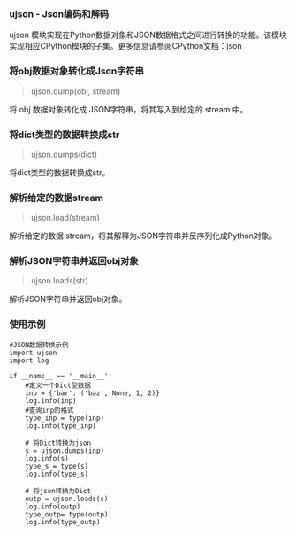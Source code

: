 ### ujson - Json编码和解码
ujson 模块实现在Python数据对象和JSON数据格式之间进行转换的功能。该模块实现相应CPython模块的子集。更多信息请参阅CPython文档：json

### 将obj数据对象转化成Json字符串
>ujson.dump(obj, stream)

将 obj 数据对象转化成 JSON字符串，将其写入到给定的 stream 中。
### 将dict类型的数据转换成str
>ujson.dumps(dict)

将dict类型的数据转换成str。
### 解析给定的数据stream
>ujson.load(stream)

解析给定的数据 stream，将其解释为JSON字符串并反序列化成Python对象。

### 解析JSON字符串并返回obj对象
>ujson.loads(str)

解析JSON字符串并返回obj对象。

### 使用示例

	#JSON数据转换示例
	import ujson
	import log

	if __name__ == '__main__':
	    #定义一个Dict型数据
	    inp = {'bar': ('baz', None, 1, 2)}
	    log.info(inp)
	    #查询inp的格式
	    type_inp = type(inp)
	    log.info(type_inp)
	
	    # 将Dict转换为json
	    s = ujson.dumps(inp)
	    log.info(s)
	    type_s = type(s)
	    log.info(type_s)
	
	    # 将json转换为Dict
	    outp = ujson.loads(s)
	    log.info(outp)
	    type_outp= type(outp)
	    log.info(type_outp)